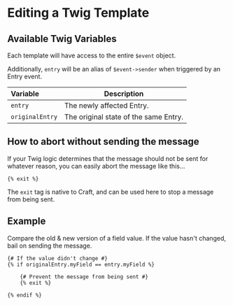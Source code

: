 # Editing a Twig Template

## Available Twig Variables

Each template will have access to the entire `$event` object.

Additionally, `entry` will be an alias of `$event->sender` when triggered by an Entry event.

| Variable | Description
|:---------|-------------
| `entry`  | The newly affected Entry.
| `originalEntry` | The original state of the same Entry.


## How to abort without sending the message

If your Twig logic determines that the message should not be sent for whatever reason, you can easily abort the message like this...

```twig
{% exit %}
```

The `exit` tag is native to Craft, and can be used here to stop a message from being sent.

## Example

Compare the old & new version of a field value. If the value hasn't changed, bail on sending the message.

```twig
{# If the value didn't change #}
{% if originalEntry.myField == entry.myField %}

    {# Prevent the message from being sent #}
    {% exit %}

{% endif %}
```
